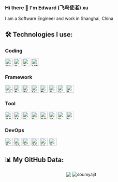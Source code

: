 ### Hi there 👋 I'm Edward (飞鸟使者) xu 
I am a Software Engineer and work in Shanghai, China
<!--
- 🔭 I’m currently working on ...
- 🌱 I’m currently learning ...
- 👯 I’m looking to collaborate on ...
- 🤔 I’m looking for help with ...
- 💬 Ask me about ...
- 📫 How to reach me: ...
- 😄 Pronouns: ...
- ⚡ Fun fact: ...
-->
## 🛠️ Technologies I use:

### Coding
<p>
  <img alt="C#" src="https://img.shields.io/badge/c%23-%23239120.svg?style=for-the-badge&logo=csharp&logoColor=white" height="25px" />
  <img alt="Python" src="https://img.shields.io/badge/python-3670A0?style=for-the-badge&logo=python&logoColor=ffdd54" height="25px"/>
  <img alt="Typescript" src="https://img.shields.io/badge/typescript-%23007ACC.svg?style=for-the-badge&logo=typescript&logoColor=white" height="25px" />
  <img alt="HTML" src="https://img.shields.io/badge/html5-%23E34F26.svg?style=for-the-badge&logo=html5&logoColor=white" height="25px" />
</p>

### Framework
<p>
  <img alt=".NET" src="https://img.shields.io/badge/.NET-5C2D91?style=for-the-badge&logo=.net&logoColor=white" height="25px"/>
  <img alt="FastAPI" src="https://img.shields.io/badge/FastAPI-005571?style=for-the-badge&logo=fastapi" height="25px"/>
  <img alt="Flask" src="https://img.shields.io/badge/flask-%23000.svg?style=for-the-badge&logo=flask&logoColor=white" height="25px" />
  <img alt="Nextjs" src="https://img.shields.io/badge/Next-black?style=for-the-badge&logo=next.js&logoColor=white" height="25px" />
  <img alt="Electron" src="https://img.shields.io/badge/Electron-191970?style=for-the-badge&logo=Electron&logoColor=white" height="25px"/>
  <img alt="PyTorch" src="https://img.shields.io/badge/PyTorch-%23EE4C2C.svg?style=for-the-badge&logo=PyTorch&logoColor=white" height="25px" />
  <img alt="NumPy" src="https://img.shields.io/badge/numpy-%23013243.svg?style=for-the-badge&logo=numpy&logoColor=white" height="25px" />
  <img alt="Pandas" src="https://img.shields.io/badge/pandas-%23150458.svg?style=for-the-badge&logo=pandas&logoColor=white" height="25px" />
</p>

### Tool
<p>  
  <img alt="SQL Server" src="https://img.shields.io/badge/Microsoft%20SQL%20Server-CC2927?style=for-the-badge&logo=microsoft%20sql%20server&logoColor=white" height="25px" />
  <img alt="Mysql" src="https://img.shields.io/badge/mysql-4479A1.svg?style=for-the-badge&logo=mysql&logoColor=white" height="25px"/>
  <img alt="Redis" src="https://img.shields.io/badge/redis-%23DD0031.svg?style=for-the-badge&logo=redis&logoColor=white" height="25px"/>
  <img alt="Postgres" src="https://img.shields.io/badge/postgres-%23316192.svg?style=for-the-badge&logo=postgresql&logoColor=white" height="25px"/>
  <img alt="SQLite" src="https://img.shields.io/badge/sqlite-%2307405e.svg?style=for-the-badge&logo=sqlite&logoColor=white" height="25px"/>
  <img alt="Elasticsearch" src="https://img.shields.io/badge/elasticsearch-%230377CC.svg?style=for-the-badge&logo=elasticsearch&logoColor=white" height="25px" />
  <img alt="RabbitMQ" src="https://img.shields.io/badge/Rabbitmq-FF6600?style=for-the-badge&logo=rabbitmq&logoColor=white" height="25px" />
  <img alt="Kafka" src="https://img.shields.io/badge/Apache%20Kafka-000?style=for-the-badge&logo=apachekafka" height="25px" />
</p>

### DevOps
<p>
  <img alt="Docker" src="https://img.shields.io/badge/docker-%230db7ed.svg?style=for-the-badge&logo=docker&logoColor=white" height="25px" />
  <img alt="K8s" src="https://img.shields.io/badge/kubernetes-%23326ce5.svg?style=for-the-badge&logo=kubernetes&logoColor=white" height="25px" />
  <img alt="GitLab" src="https://img.shields.io/badge/gitlab-%23181717.svg?style=for-the-badge&logo=gitlab&logoColor=white" height="25px" />
  <img alt="GitHub" src="https://img.shields.io/badge/github-%23121011.svg?style=for-the-badge&logo=github&logoColor=white" height="25px" />
  <img alt="Ubuntu" src="https://img.shields.io/badge/Ubuntu-E95420?style=for-the-badge&logo=ubuntu&logoColor=white" height="25px" />
  <img alt="CentOS" src="https://img.shields.io/badge/cent%20os-002260?style=for-the-badge&logo=centos&logoColor=F0F0F0" height="25px" />
</p>


## 📊 My GitHub Data:

<div align="center">
  <img align="center" src="https://github-readme-stats.anuraghazra1.vercel.app/api?username=feiniaoshizhe&show_icons=true" />
  <img align="center" src="https://github-readme-streak-stats.herokuapp.com/?user=feiniaoshizhe&" alt="soumyajit" />
</div>
